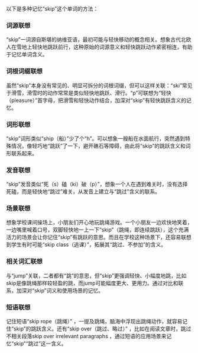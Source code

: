 以下是多种记忆“skip”这个单词的方法：

### 词源联想
“skip”一词源自斯堪的纳维亚语，最初可能与轻快移动的概念相关。想象古代北欧人在雪地上轻快地跳跃前行，这种原始的词源意义和轻快跳跃动作紧密相连，有助于记忆单词含义。

### 词根词缀联想
虽然“skip”本身没有常见的、明显可拆分的词根词缀，但可以这样关联：“ski”常见于滑雪，滑雪时的动作常常是类似轻快地跳跃、滑行。“p”可联想为“轻快（pleasure）”首字母，把滑雪和轻快动作结合，加深对“skip”有轻快跳跃含义的记忆。

### 词形联想
“skip”词形类似“ship（船）”少了个“h”。可以想象一艘船在水面航行，突然遇到特殊情况，像轻巧地“跳跃”了一下，避开礁石等障碍，由此将“skip”的跳跃含义和词形联系起来。

### 发音联想
“skip”发音类似“死（s）磕（ki）破（p）”，想象一个人在遇到难关时，没有选择死磕，而是轻快地“跳过”难关，从发音上建立与“跳过”含义的联系。

### 场景联想
想象学校课间操场上，小朋友们开心地玩跳绳游戏。一个小朋友一边欢快地笑着，一边嘴里喊着口号，双脚轻快地一上一下“skip”（跳绳，即连续跳跃），这个充满活力的场景会让你记住“skip”有跳跃的意思。而且在学校这种场景下，还容易联想到学生有时可能“skip class（逃课）”，拓展其“跳过、不参加”的含义。

### 相关词汇联想
与“jump”关联，二者都有“跳”的意思，但“skip”更强调轻快、小幅度地跳，比如skip是像跳绳那样较轻盈的跳，而jump可能幅度更大、更用力。通过对比和联系，加深对“skip”词义和使用场景的记忆。

### 短语联想
记住短语“skip rope（跳绳）” ，一提及跳绳，脑海中浮现出跳绳动作，就容易记住“skip”的跳跃含义。还有“skip over（跳过、略过）” ，比如在阅读文章时，跳过不相关段落skip over irrelevant paragraphs ，通过短语的应用场景来记忆“skip”“跳过”这一含义。 